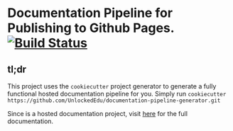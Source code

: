 # Documentation Pipeline for Publishing to Github Pages. [![Build Status](https://travis-ci.com/UnlockedEdu/documentation-pipeline-generator.svg?branch=master)](https://travis-ci.com/UnlockedEdu/documentation-pipeline-generator)

## tl;dr
This project uses the `cookiecutter` project generator to generate a fully 
functional hosted documentation pipeline for you. Simply run `cookiecutter https://github.com/UnlockedEdu/documentation-pipeline-generator.git`

Since is a hosted documentation project, visit [here](https://unlockededu.github.io/documentation-pipeline-generator/) for the full
documentation.
